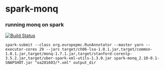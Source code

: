 # spark-monq### running monq on spark[![Build Status](https://travis-ci.org/jeekim/spark-monq.svg?branch=master)](https://travis-ci.org/jeekim/spark-monq)```spark-submit --class org.europepmc.RunAnnotator --master yarn --executor-cores 29 --jars target/ch06-lsa-1.0.1.jar,target/common-1.0.1.jar,target/monq-1.7.1.jar,target/stanford-corenlp-3.5.2.jar,target/uber-spark-xml-utils-1.3.0.jar spark-monq_2.10-0.1-SNAPSHOT.jar "oa201603/*.xml" output_dir```